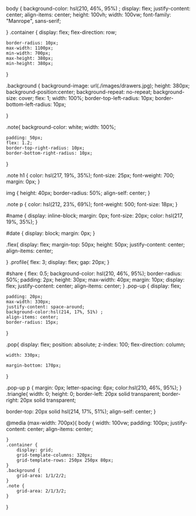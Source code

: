 body {
    background-color: hsl(210, 46%, 95%) ;
    display: flex;
    justify-content: center;
    align-items: center;
    height: 100vh;
    width: 100vw;
    font-family: "Manrope", sans-serif;

}
.container {
    display: flex;
    flex-direction: row;
    
    border-radius: 10px;
    max-width: 1100px;
    min-width: 700px;
    max-height: 380px;
    min-height: 380px;
}

.background {
    background-image: url(./images/drawers.jpg);
    height: 380px;
    background-position:center;
    background-repeat: no-repeat;
    background-size: cover;
    flex: 1;
    width: 100%;
    border-top-left-radius: 10px;
    border-bottom-left-radius: 10px;
    
}

.note{
    background-color: white;
    width: 100%;
    
    padding: 50px;
    flex: 1.2;
    border-top-right-radius: 10px;
    border-bottom-right-radius: 10px;
    
}

.note h1 {
    color: hsl(217, 19%, 35%);
   font-size: 25px;
   font-weight: 700;
   margin: 0px;
}

img {
    height: 40px;
    border-radius: 50%;
    align-self: center;
}

.note p {
    color: hsl(212, 23%, 69%);
    font-weight: 500;
    font-size: 18px;
}

#name {
    display: inline-block;
    margin: 0px;
    font-size: 20px;
    color: hsl(217, 19%, 35%);
}

#date {
    display: block;
    margin: 0px;
}

.flex{
    display: flex;
    margin-top: 50px;
    height: 50px;
    justify-content: center;
    align-items: center;

}
.profile{
    flex: 3;
    display: flex;
    gap: 20px;
}

#share {
    flex: 0.5;
    background-color: hsl(210, 46%, 95%);
    border-radius: 50%;
    padding: 2px;
    height: 30px;
    max-width: 40px;
    margin: 10px;
    display: flex;
    justify-content: center;
    align-items: center;
}
.pop-up {
    display: flex;
    
    padding: 20px;
    max-width: 330px;
    justify-content: space-around;
    background-color:hsl(214, 17%, 51%) ;
    align-items: center;
    border-radius: 15px;
}

.pop{
    display: flex;
    position: absolute;
    z-index: 100;
    flex-direction: column;
    
    width: 330px;
    
    margin-bottom: 170px;
    
    
    
}

.pop-up p {
    margin: 0px;
    letter-spacing: 6px;
    color:hsl(210, 46%, 95%);
}
.triangle{
    width: 0;
    height: 0;
    border-left: 20px solid transparent;
  border-right: 20px solid transparent;
  
  border-top: 20px solid hsl(214, 17%, 51%);
  align-self: center;
}

@media (max-width: 700px){
    body {
        width: 100vw;
        padding: 100px;
        justify-content: center;
        align-items: center;

    }
    .container {
        display: grid;
        grid-template-columns: 320px;
        grid-template-rows: 250px 250px 80px;
    }
    .background {
        grid-area: 1/1/2/2;
    }
    .note {
        grid-area: 2/1/3/2;
    }

}